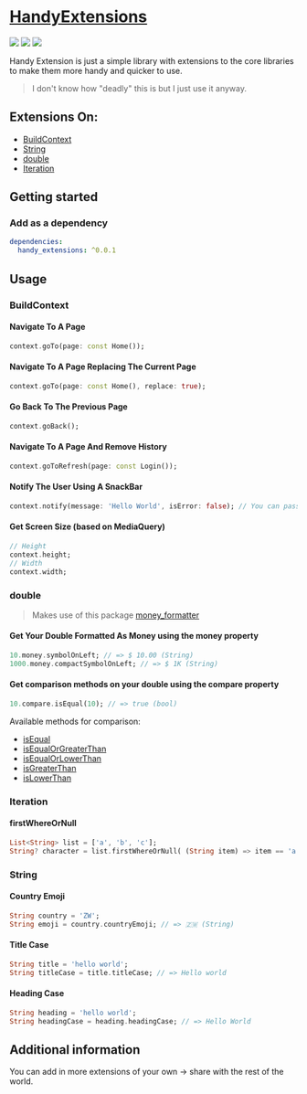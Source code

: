 # [HandyExtensions](https://pub.dev/packages/handy_extensions/)

<img src="https://img.shields.io/pub/v/handle_extensions?style=for-the-badge">
<img src="https://img.shields.io/github/last-commit/iamngoni/handy_extensions">
<img src="https://img.shields.io/twitter/url?label=iamngoni_&style=social&url=https%3A%2F%2Ftwitter.com%2Fiamngoni_">

Handy Extension is just a simple library with extensions to the core libraries to make them more handy and quicker to use. 

> I don't know how "deadly" this is but I just use it anyway.

## Extensions On:
- [BuildContext](https://api.flutter.dev/flutter/widgets/BuildContext-class.html)
- [String](https://api.flutter.dev/flutter/dart-core/String-class.html)
- [double](https://api.flutter.dev/flutter/dart-core/double-class.html)
- [Iteration](https://api.flutter.dev/flutter/dart-core/Iterator-class.html)

## Getting started
### Add as a dependency
```yaml
dependencies:
  handy_extensions: ^0.0.1
```

## Usage

### BuildContext

#### Navigate To A Page
```dart
context.goTo(page: const Home());
```

#### Navigate To A Page Replacing The Current Page
```dart
context.goTo(page: const Home(), replace: true);
```

#### Go Back To The Previous Page
```dart
context.goBack();
```

#### Navigate To A Page And Remove History
```dart
context.goToRefresh(page: const Login());
```

#### Notify The User Using A SnackBar
```dart
context.notify(message: 'Hello World', isError: false); // You can pass the isError argument or leave it, it will default to false
```

#### Get Screen Size (based on MediaQuery)
```dart
// Height
context.height;
// Width
context.width;
```

### double
> Makes use of this package [money_formatter](https://pub.dev/packages/money_formatter)
#### Get Your Double Formatted As Money using the money property
```dart
10.money.symbolOnLeft; // => $ 10.00 (String)
1000.money.compactSymbolOnLeft; // => $ 1K (String)
```

#### Get comparison methods on your double using the compare property
```dart
10.compare.isEqual(10); // => true (bool)
```

Available methods for comparison:
- [isEqual](https://pub.dev/documentation/money_formatter/latest/money_formatter/MoneyFormatterCompare/isEqual.html)
- [isEqualOrGreaterThan](https://pub.dev/documentation/money_formatter/latest/money_formatter/MoneyFormatterCompare/isEqualOrGreaterThan.html)
- [isEqualOrLowerThan](https://pub.dev/documentation/money_formatter/latest/money_formatter/MoneyFormatterCompare/isEqualOrLowerThan.html)
- [isGreaterThan](https://pub.dev/documentation/money_formatter/latest/money_formatter/MoneyFormatterCompare/isGreaterThan.html)
- [isLowerThan](https://pub.dev/documentation/money_formatter/latest/money_formatter/MoneyFormatterCompare/isLowerThan.html)


### Iteration
#### firstWhereOrNull
```dart
List<String> list = ['a', 'b', 'c'];
String? character = list.firstWhereOrNull( (String item) => item == 'a'); // => 'a' (String) or null (null)
```

### String
#### Country Emoji
```dart
String country = 'ZW';
String emoji = country.countryEmoji; // => 🇿🇼 (String)
```

#### Title Case
```dart
String title = 'hello world';
String titleCase = title.titleCase; // => Hello world
```

#### Heading Case
```dart
String heading = 'hello world';
String headingCase = heading.headingCase; // => Hello World
```

## Additional information
You can add in more extensions of your own -> share with the rest of the world.
